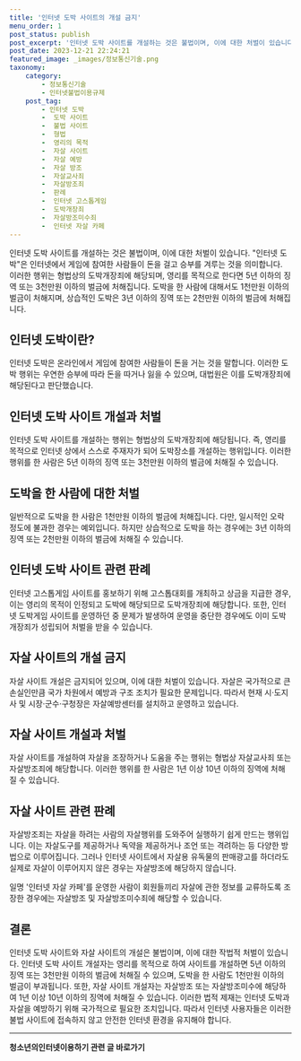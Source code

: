 ```yaml
---
title: '인터넷 도박 사이트의 개설 금지'
menu_order: 1
post_status: publish
post_excerpt: '인터넷 도박 사이트를 개설하는 것은 불법이며, 이에 대한 처벌이 있습니다.  인터넷 도박 은 인터넷에서 게임에 참여한 사람들이 돈을 걸고 승부를 겨루는 것을 의미합니다. 이러한 행위는 형법상의 도박개장죄에 해당되며, 영리를 목적으로 한다면 5년 이하의 징역 또는 3천만원 이하의 벌금에 처해집니다. 도박을 한 사람에 대해서도 1천만원 이하의 벌금이 처해지며, 상습적인 도박은 3년 이하의 징역 또는 2천만원 이하의 벌금에 처해집니다.'
post_date: 2023-12-21 22:24:21
featured_image: _images/정보통신기술.png
taxonomy:
    category:
        - 정보통신기술
        - 인터넷불법이용규제
    post_tag:
        - 인터넷 도박
        -  도박 사이트
        -  불법 사이트
        -  형법
        -  영리의 목적
        -  자살 사이트
        -  자살 예방
        -  자살 방조
        -  자살교사죄
        -  자살방조죄
        -  판례
        -  인터넷 고스톱게임
        -  도박개장죄
        -  자살방조미수죄
        -  인터넷 자살 카페
---
```



인터넷 도박 사이트를 개설하는 것은 불법이며, 이에 대한 처벌이 있습니다. "인터넷 도박"은 인터넷에서 게임에 참여한 사람들이 돈을 걸고 승부를 겨루는 것을 의미합니다. 이러한 행위는 형법상의 도박개장죄에 해당되며, 영리를 목적으로 한다면 5년 이하의 징역 또는 3천만원 이하의 벌금에 처해집니다. 도박을 한 사람에 대해서도 1천만원 이하의 벌금이 처해지며, 상습적인 도박은 3년 이하의 징역 또는 2천만원 이하의 벌금에 처해집니다.

## 인터넷 도박이란?

인터넷 도박은 온라인에서 게임에 참여한 사람들이 돈을 거는 것을 말합니다. 이러한 도박 행위는 우연한 승부에 따라 돈을 따거나 잃을 수 있으며, 대법원은 이를 도박개장죄에 해당된다고 판단했습니다.

## 인터넷 도박 사이트 개설과 처벌

인터넷 도박 사이트를 개설하는 행위는 형법상의 도박개장죄에 해당됩니다. 즉, 영리를 목적으로 인터넷 상에서 스스로 주재자가 되어 도박장소를 개설하는 행위입니다. 이러한 행위를 한 사람은 5년 이하의 징역 또는 3천만원 이하의 벌금에 처해질 수 있습니다.

## 도박을 한 사람에 대한 처벌

일반적으로 도박을 한 사람은 1천만원 이하의 벌금에 처해집니다. 다만, 일시적인 오락 정도에 불과한 경우는 예외입니다. 하지만 상습적으로 도박을 하는 경우에는 3년 이하의 징역 또는 2천만원 이하의 벌금에 처해질 수 있습니다.

## 인터넷 도박 사이트 관련 판례

인터넷 고스톱게임 사이트를 홍보하기 위해 고스톱대회를 개최하고 상금을 지급한 경우, 이는 영리의 목적이 인정되고 도박에 해당되므로 도박개장죄에 해당합니다. 또한, 인터넷 도박게임 사이트를 운영하던 중 문제가 발생하여 운영을 중단한 경우에도 이미 도박개장죄가 성립되어 처벌을 받을 수 있습니다.

## 자살 사이트의 개설 금지

자살 사이트 개설은 금지되어 있으며, 이에 대한 처벌이 있습니다. 자살은 국가적으로 큰 손실인만큼 국가 차원에서 예방과 구조 조치가 필요한 문제입니다. 따라서 현재 시·도지사 및 시장·군수·구청장은 자살예방센터를 설치하고 운영하고 있습니다.

## 자살 사이트 개설과 처벌

자살 사이트를 개설하여 자살을 조장하거나 도움을 주는 행위는 형법상 자살교사죄 또는 자살방조죄에 해당합니다. 이러한 행위를 한 사람은 1년 이상 10년 이하의 징역에 처해질 수 있습니다.

## 자살 사이트 관련 판례

자살방조죄는 자살을 하려는 사람의 자살행위를 도와주어 실행하기 쉽게 만드는 행위입니다. 이는 자살도구를 제공하거나 독약을 제공하거나 조언 또는 격려하는 등 다양한 방법으로 이루어집니다. 그러나 인터넷 사이트에서 자살용 유독물의 판매광고를 하더라도 실제로 자살이 이루어지지 않은 경우는 자살방조에 해당하지 않습니다.

일명 '인터넷 자살 카페'를 운영한 사람이 회원들끼리 자살에 관한 정보를 교류하도록 조장한 경우에는 자살방조 및 자살방조미수죄에 해당할 수 있습니다.

## 결론

인터넷 도박 사이트와 자살 사이트의 개설은 불법이며, 이에 대한 작법적 처벌이 있습니다. 인터넷 도박 사이트 개설자는 영리를 목적으로 하여 사이트를 개설하면 5년 이하의 징역 또는 3천만원 이하의 벌금에 처해질 수 있으며, 도박을 한 사람도 1천만원 이하의 벌금이 부과됩니다. 또한, 자살 사이트 개설자는 자살방조 또는 자살방조미수에 해당하여 1년 이상 10년 이하의 징역에 처해질 수 있습니다. 이러한 법적 제재는 인터넷 도박과 자살을 예방하기 위해 국가적으로 필요한 조치입니다. 따라서 인터넷 사용자들은 이러한 불법 사이트에 접속하지 않고 안전한 인터넷 환경을 유지해야 합니다.
<!-- wp:separator -->
<hr class="wp-block-separator has-alpha-channel-opacity"/>
<!-- /wp:separator -->

<!-- wp:group {"backgroundColor":"base","layout":{"type":"constrained"}} -->
<div class="wp-block-group has-base-background-color has-background"><!-- wp:paragraph {"align":"center","fontSize":"medium"} -->
<p class="has-text-align-center has-large-font-size"><strong>청소년의인터넷이용하기 관련 글 바로가기</strong></p>
<!-- /wp:paragraph -->


<!-- wp:latest-posts
{"categories":[{"id":34663,"count":19,"description":"","link":"https://uknowlaw.com/category/%ec%b2%ad%ec%86%8c%eb%85%84%ec%9d%98%ec%9d%b8%ed%84%b0%eb%84%b7%ec%9d%b4%ec%9a%a9%ed%95%98%ea%b8%b0/","name":"청소년의인터넷이용하기","slug":"청소년의인터넷이용하기","taxonomy":"category","parent":0,"meta":[],"_links":{"self":[{"href":"https://uknowlaw.com/wp-json/wp/v2/categories/34663"}],"collection":[{"href":"https://uknowlaw.com/wp-json/wp/v2/categories"}],"about":[{"href":"https://uknowlaw.com/wp-json/wp/v2/taxonomies/category"}],"wp:post_type":[{"href":"https://uknowlaw.com/wp-json/wp/v2/posts?categories=34663"}],"curies":[{"name":"wp","href":"https://api.w.org/{rel}","templated":true}]}}],"postsToShow":100,"excerptLength":28,"postLayout":"grid","columns":2,"featuredImageAlign":"left","featuredImageSizeSlug":"large","fontSize":"small"} /--></div>
<!-- /wp:group -->